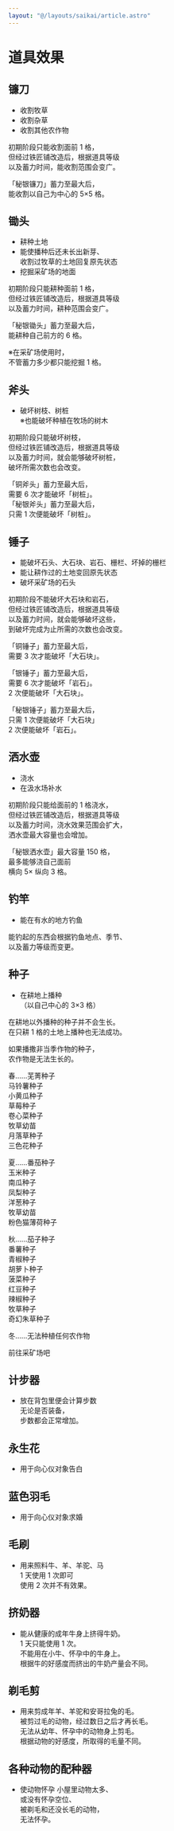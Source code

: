 ```yaml
---
layout: "@/layouts/saikai/article.astro"
---
```


# 道具效果

## 镰刀

- 收割牧草
- 收割杂草
- 收割其他农作物

初期阶段只能收割面前 1 格，  
但经过铁匠铺改造后，根据道具等级  
以及蓄力时间，能收割范围会变广。

「秘银镰刀」蓄力至最大后，  
能收割以自己为中心的 5×5 格。

## 锄头

- 耕种土地
- 能使播种后还未长出新芽、  
  收割过牧草的土地回复原先状态
- 挖掘采矿场的地面

初期阶段只能耕种面前 1 格，  
但经过铁匠铺改造后，根据道具等级  
以及蓄力时间，耕种范围会变广。

「秘银锄头」蓄力至最大后，  
能耕种自己前方的 6 格。

※在采矿场使用时，  
不管蓄力多少都只能挖掘 1 格。

## 斧头

- 破坏树枝、树桩  
  ※也能破坏种植在牧场的树木

初期阶段只能破坏树枝，  
但经过铁匠铺改造后，根据道具等级  
以及蓄力时间，就会能够破坏树桩，  
破坏所需次数也会改变。

「铜斧头」蓄力至最大后，  
需要 6 次才能破坏「树桩」。  
「秘银斧头」蓄力至最大后，  
只需 1 次便能破坏「树桩」。

## 锤子

- 能破坏石头、大石块、岩石、栅栏、坏掉的栅栏
- 能让耕作过的土地变回原先状态
- 破坏采矿场的石头

初期阶段不能破坏大石块和岩石，  
但经过铁匠铺改造后，根据道具等级  
以及蓄力时间，就会能够破坏这些，  
到破坏完成为止所需的次数也会改变。

「铜锤子」蓄力至最大后，  
需要 3 次才能破坏「大石块」。

「银锤子」蓄力至最大后，  
需要 6 次才能破坏「岩石」。  
2 次便能破坏「大石块」。

「秘银锤子」蓄力至最大后，  
只需 1 次便能破坏「大石块」  
2 次便能破坏「岩石」。

## 洒水壶

- 浇水
- 在汲水场补水

初期阶段只能给面前的 1 格浇水，  
但经过铁匠铺改造后，根据道具等级  
以及蓄力时间，浇水效果范围会扩大，  
洒水壶最大容量也会增加。

「秘银洒水壶」最大容量 150 格，  
最多能够浇自己面前  
横向 5× 纵向 3 格。

## 钓竿

- 能在有水的地方钓鱼

能钓起的东西会根据钓鱼地点、季节、  
以及蓄力等级而变更。

## 种子

- 在耕地上播种  
  （以自己中心的 3×3 格）

在耕地以外播种的种子并不会生长。  
在只耕 1 格的土地上播种也无法成功。

如果播撒非当季作物的种子，  
农作物是无法生长的。

春……芜菁种子  
马铃薯种子  
小黄瓜种子  
草莓种子  
卷心菜种子  
牧草幼苗  
月落草种子  
三色花种子

夏……番茄种子  
玉米种子  
南瓜种子  
凤梨种子  
洋葱种子  
牧草幼苗  
粉色猫薄荷种子

秋……茄子种子  
番薯种子  
青椒种子  
胡萝卜种子  
菠菜种子  
红豆种子  
辣椒种子  
牧草种子  
奇幻朱草种子

冬……无法种植任何农作物

前往采矿场吧

## 计步器

- 放在背包里便会计算步数  
  无论是否装备，  
  步数都会正常增加。

## 永生花

- 用于向心仪对象告白

## 蓝色羽毛

- 用于向心仪对象求婚

## 毛刷

- 用来照料牛、羊、羊驼、马  
  1 天使用 1 次即可  
  使用 2 次并不有效果。

## 挤奶器

- 能从健康的成年牛身上挤得牛奶。  
  1 天只能使用 1 次。  
  不能用在小牛、怀孕中的牛身上。  
  根据牛的好感度而挤出的牛奶产量会不同。

## 剃毛剪

- 用来剪成年羊、羊驼和安哥拉兔的毛。  
  被剪过毛的动物，经过数日之后才再长毛。  
  无法从幼年、怀孕中的动物身上剪毛。  
  根据动物的好感度，所取得的毛量不同。

## 各种动物的配种器

- 使动物怀孕
  小屋里动物太多、  
  或没有怀孕空位、  
  被剃毛和还没长毛的动物，  
  无法怀孕。
